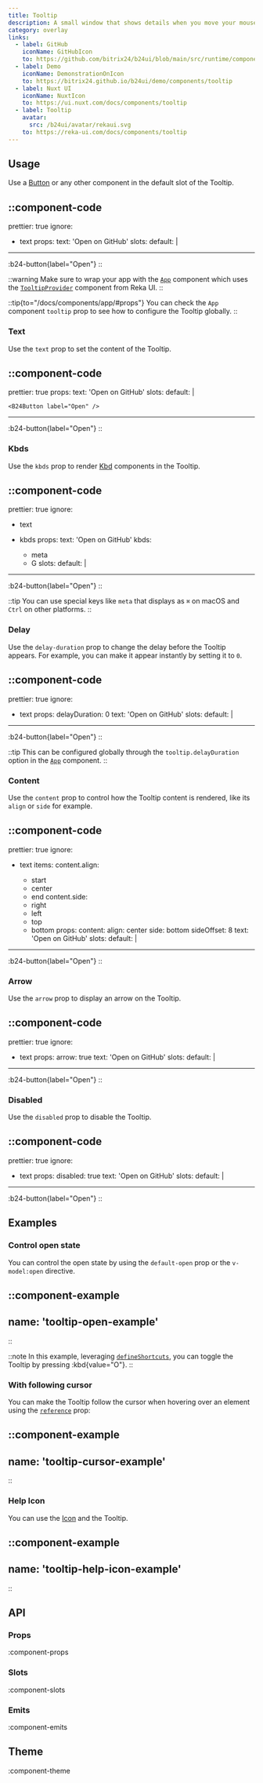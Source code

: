 ```yaml
---
title: Tooltip
description: A small window that shows details when you move your mouse over an item.
category: overlay
links:
  - label: GitHub
    iconName: GitHubIcon
    to: https://github.com/bitrix24/b24ui/blob/main/src/runtime/components/Tooltip.vue
  - label: Demo
    iconName: DemonstrationOnIcon
    to: https://bitrix24.github.io/b24ui/demo/components/tooltip
  - label: Nuxt UI
    iconName: NuxtIcon
    to: https://ui.nuxt.com/docs/components/tooltip
  - label: Tooltip
    avatar:
      src: /b24ui/avatar/rekaui.svg
    to: https://reka-ui.com/docs/components/tooltip
---
```


## Usage

Use a [Button](/docs/components/button/) or any other component in the default slot of the Tooltip.

::component-code
---
prettier: true
ignore:
  - text
props:
  text: 'Open on GitHub'
slots:
  default: |

    <B24Button label="Open" />
---

:b24-button{label="Open"}
::

::warning
Make sure to wrap your app with the [`App`](/docs/components/app/) component which uses the [`TooltipProvider`](https://reka-ui.com/docs/components/tooltip#provider) component from Reka UI.
::

::tip{to="/docs/components/app/#props"}
You can check the `App` component `tooltip` prop to see how to configure the Tooltip globally.
::

### Text

Use the `text` prop to set the content of the Tooltip.

::component-code
---
prettier: true
props:
  text: 'Open on GitHub'
slots:
  default: |

    <B24Button label="Open" />
---

:b24-button{label="Open"}
::

### Kbds

Use the `kbds` prop to render [Kbd](/docs/components/kbd/) components in the Tooltip.

::component-code
---
prettier: true
ignore:
  - text
  - kbds
props:
  text: 'Open on GitHub'
  kbds:
    - meta
    - G
slots:
  default: |

    <B24Button label="Open" />
---

:b24-button{label="Open"}
::

::tip
You can use special keys like `meta` that displays as `⌘` on macOS and `Ctrl` on other platforms.
::

### Delay

Use the `delay-duration` prop to change the delay before the Tooltip appears. For example, you can make it appear instantly by setting it to `0`.

::component-code
---
prettier: true
ignore:
  - text
props:
  delayDuration: 0
  text: 'Open on GitHub'
slots:
  default: |

    <B24Button label="Open" />
---

:b24-button{label="Open"}
::

::tip
This can be configured globally through the `tooltip.delayDuration` option in the [`App`](/docs/components/app/) component.
::

### Content

Use the `content` prop to control how the Tooltip content is rendered, like its `align` or `side` for example.

::component-code
---
prettier: true
ignore:
  - text
items:
  content.align:
    - start
    - center
    - end
  content.side:
    - right
    - left
    - top
    - bottom
props:
  content:
    align: center
    side: bottom
    sideOffset: 8
  text: 'Open on GitHub'
slots:
  default: |

    <B24Button label="Open" />
---

:b24-button{label="Open"}
::

### Arrow

Use the `arrow` prop to display an arrow on the Tooltip.

::component-code
---
prettier: true
ignore:
  - text
props:
  arrow: true
  text: 'Open on GitHub'
slots:
  default: |

    <B24Button label="Open" />
---

:b24-button{label="Open"}
::

### Disabled

Use the `disabled` prop to disable the Tooltip.

::component-code
---
prettier: true
ignore:
  - text
props:
  disabled: true
  text: 'Open on GitHub'
slots:
  default: |

    <B24Button label="Open" />
---

:b24-button{label="Open"}
::

## Examples

### Control open state

You can control the open state by using the `default-open` prop or the `v-model:open` directive.

::component-example
---
name: 'tooltip-open-example'
---
::

::note
In this example, leveraging [`defineShortcuts`](/docs/composables/define-shortcuts/), you can toggle the Tooltip by pressing :kbd{value="O"}.
::

### With following cursor

You can make the Tooltip follow the cursor when hovering over an element using the [`reference`](https://reka-ui.com/docs/components/tooltip#trigger) prop:

::component-example
---
name: 'tooltip-cursor-example'
---
::

### Help Icon

You can use the [Icon](https://bitrix24.github.io/b24icons/guide/icons.html) and the Tooltip.

::component-example
---
name: 'tooltip-help-icon-example'
---
::

## API

### Props

:component-props

### Slots

:component-slots

### Emits

:component-emits

## Theme

:component-theme
